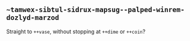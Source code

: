 ## `~tamwex-sibtul-sidrux-mapsug--palped-winrem-dozlyd-marzod`
Straight to `++vase`, without stopping at `++dime` or `++coin`?